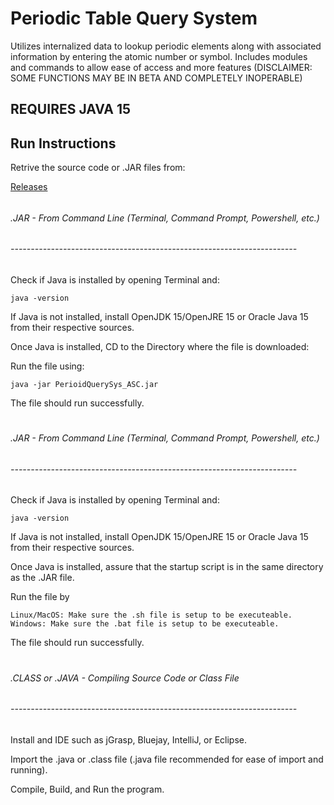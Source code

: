 # Periodic Table Query System
Utilizes internalized data to lookup periodic elements along with associated information by entering the atomic number or symbol. Includes modules and commands to allow ease of access and more features (DISCLAIMER: SOME FUNCTIONS MAY BE IN BETA AND COMPLETELY INOPERABLE)

## REQUIRES JAVA 15

## Run Instructions

Retrive the source code or .JAR files from:

[Releases](https://github.com/TechiBlob/Periodic-Table-Query-System/releases/)
######
###### .JAR - From Command Line (Terminal, Command Prompt, Powershell, etc.)
###### -----------------------------------------------------------------------

Check if Java is installed by opening Terminal and:

`java -version`

If Java is not installed, install OpenJDK 15/OpenJRE 15 or Oracle Java 15 from their respective sources.

Once Java is installed, CD to the Directory where the file is downloaded:

Run the file using:

`java -jar PerioidQuerySys_ASC.jar`

The file should run successfully.

#

###### .JAR - From Command Line (Terminal, Command Prompt, Powershell, etc.)
###### -----------------------------------------------------------------------

Check if Java is installed by opening Terminal and:

`java -version`

If Java is not installed, install OpenJDK 15/OpenJRE 15 or Oracle Java 15 from their respective sources.

Once Java is installed, assure that the startup script is in the same directory as the .JAR file.

Run the file by

`Linux/MacOS: Make sure the .sh file is setup to be executeable.`
`Windows: Make sure the .bat file is setup to be executeable.`

The file should run successfully.

#

###### .CLASS or .JAVA - Compiling Source Code or Class File
###### -----------------------------------------------------------------------

Install and IDE such as jGrasp, Bluejay, IntelliJ, or Eclipse. 

Import the .java or .class file (.java file recommended for ease of import and running).

Compile, Build, and Run the program.
